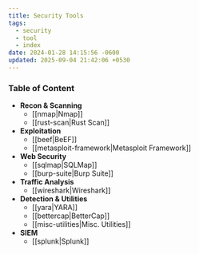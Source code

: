```yaml
---
title: Security Tools
tags:
  - security
  - tool
  - index
date: 2024-01-28 14:15:56 -0600
updated: 2025-09-04 21:42:06 +0530
---
```


### Table of Content

- **Recon & Scanning**
	* [[nmap|Nmap]]
	* [[rust-scan|Rust Scan]]
- **Exploitation**
	* [[beef|BeEF]]
	* [[metasploit-framework|Metasploit Framework]]
- **Web Security**
	* [[sqlmap|SQLMap]]
	* [[burp-suite|Burp Suite]]
- **Traffic Analysis**
	* [[wireshark|Wireshark]]
- **Detection & Utilities**
	* [[yara|YARA]]
	* [[bettercap|BetterCap]]
	* [[misc-utilities|Misc. Utilities]]
- **SIEM**
	- [[splunk|Splunk]]